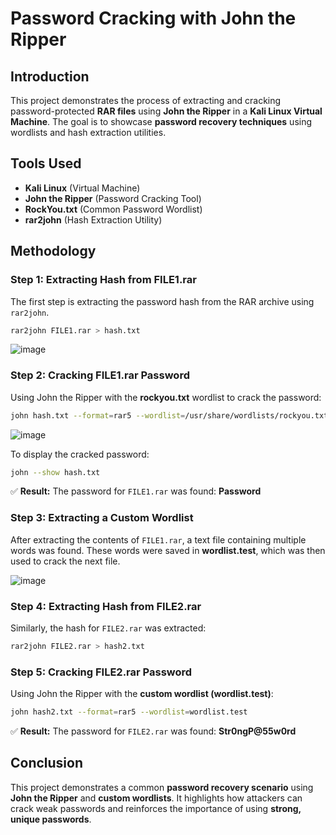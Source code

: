 # Password Cracking with John the Ripper

## Introduction
This project demonstrates the process of extracting and cracking password-protected **RAR files** using **John the Ripper** in a **Kali Linux Virtual Machine**. The goal is to showcase **password recovery techniques** using wordlists and hash extraction utilities.

## Tools Used
- **Kali Linux** (Virtual Machine)
- **John the Ripper** (Password Cracking Tool)
- **RockYou.txt** (Common Password Wordlist)
- **rar2john** (Hash Extraction Utility)

## Methodology

### Step 1: Extracting Hash from FILE1.rar
The first step is extracting the password hash from the RAR archive using `rar2john`.

```bash
rar2john FILE1.rar > hash.txt
```

![image](https://github.com/user-attachments/assets/0bbc50e9-0c51-47e2-b934-d88448cc4d0c)



### Step 2: Cracking FILE1.rar Password
Using John the Ripper with the **rockyou.txt** wordlist to crack the password:

```bash
john hash.txt --format=rar5 --wordlist=/usr/share/wordlists/rockyou.txt
```

![image](https://github.com/user-attachments/assets/88e38e2f-a4b7-47b8-874c-6afbab874e26)


To display the cracked password:

```bash
john --show hash.txt
```

✅ **Result:** The password for `FILE1.rar` was found: **Password**

### Step 3: Extracting a Custom Wordlist
After extracting the contents of `FILE1.rar`, a text file containing multiple words was found. These words were saved in **wordlist.test**, which was then used to crack the next file.

![image](https://github.com/user-attachments/assets/40138955-d9cb-4b8d-b6f8-7adb6a055a22)


### Step 4: Extracting Hash from FILE2.rar
Similarly, the hash for `FILE2.rar` was extracted:

```bash
rar2john FILE2.rar > hash2.txt
```

### Step 5: Cracking FILE2.rar Password
Using John the Ripper with the **custom wordlist (wordlist.test)**:

```bash
john hash2.txt --format=rar5 --wordlist=wordlist.test
```

✅ **Result:** The password for `FILE2.rar` was found: **Str0ngP@55w0rd**

## Conclusion
This project demonstrates a common **password recovery scenario** using **John the Ripper** and **custom wordlists**. It highlights how attackers can crack weak passwords and reinforces the importance of using **strong, unique passwords**.

